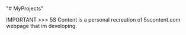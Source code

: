 "# MyProjects" 

IMPORTANT >>> 5S Content is a personal recreation of 5scontent.com webpage that im developing.

